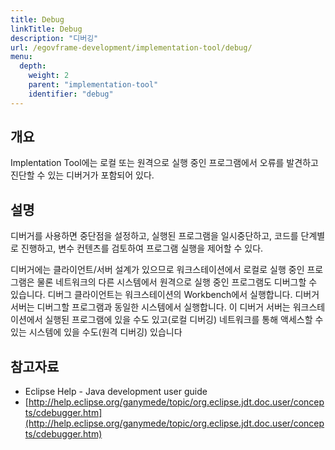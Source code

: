```yaml
---
title: Debug
linkTitle: Debug
description: "디버깅"
url: /egovframe-development/implementation-tool/debug/
menu:
  depth:
    weight: 2
    parent: "implementation-tool"
    identifier: "debug"
---
```

## 개요

Implentation Tool에는 로컬 또는 원격으로 실행 중인 프로그램에서 오류를 발견하고 진단할 수 있는 디버거가 포함되어 있다.

## 설명

디버거를 사용하면 중단점을 설정하고, 실행된 프로그램을 일시중단하고, 코드를 단계별로 진행하고, 변수 컨텐츠를 검토하여 프로그램 실행을 제어할 수 있다.

디버거에는 클라이언트/서버 설계가 있으므로 워크스테이션에서 로컬로 실행 중인 프로그램은 물론 네트워크의 다른 시스템에서 원격으로 실행 중인 프로그램도 디버그할 수 있습니다. 디버그 클라이언트는 워크스테이션의 Workbench에서 실행합니다. 디버거 서버는 디버그할 프로그램과 동일한 시스템에서 실행합니다. 이 디버거 서버는 워크스테이션에서 실행된 프로그램에 있을 수도 있고(로컬 디버깅) 네트워크를 통해 액세스할 수 있는 시스템에 있을 수도(원격 디버깅) 있습니다

## 참고자료

* Eclipse Help - Java development user guide
* [http://help.eclipse.org/ganymede/topic/org.eclipse.jdt.doc.user/concepts/cdebugger.htm](http://help.eclipse.org/ganymede/topic/org.eclipse.jdt.doc.user/concepts/cdebugger.htm)
